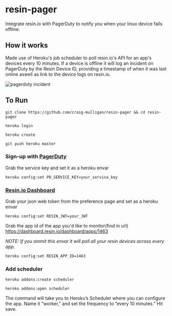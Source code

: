 # resin-pager
Integrate resin.io with PagerDuty to notify you when your linux device falls offline.

## How it works
Made use of Heroku's job scheduler to poll resin.io's API for an app's devices every 10 minutes. If a device is offline it will log an incident on PagerDuty by the Resin Device ID, providing a timestamp of when it was last online aswell as link to the device logs on resin.io.

![pagerduty incident](http://i.imgur.com/60q4hV3.png)

## To Run

```
git clone https://github.com/craig-mulligan/resin-pager && cd resin-pager
```

```
heroku login
```

```
heroku create
```

```
git push heroku master
```

### Sign-up with [PagerDuty](https://www.pagerduty.com/)
Grab the service key and set it as a heroku envar

```
heroku config:set PD_SERVICE_KEY=your_service_key
```

### [Resin.io Dashboard](https://dashboard.resin.io)
Grab your json web token from the preference page and set as a heroku envar
```
heroku config:set RESIN_JWT=your_JWT
```

Grab the app id of the app you'd like to monitor(find in url)
https://dashboard.resin.io/dashboard/apps/1463

*NOTE: If you ommit this envar it will poll all your resin devices across every app.*

```
heroku config:set RESIN_APP_ID=1463
```

### Add scheduler 

```
heroku addons:create scheduler
```

```
heroku addons:open scheduler
```

The command will take you to Heroku’s Scheduler where you can configure
the app. Name it “worker,” and set the frequency to “every 10 minutes.” Hit save.
